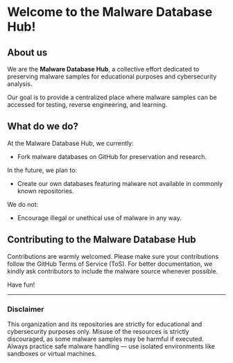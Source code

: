 # Welcome to the Malware Database Hub!

## About us

We are the **Malware Database Hub**, a collective effort dedicated to preserving malware samples for educational purposes and cybersecurity analysis.

Our goal is to provide a centralized place where malware samples can be accessed for testing, reverse engineering, and learning.

## What do we do?

At the Malware Database Hub, we currently:

- Fork malware databases on GitHub for preservation and research.

In the future, we plan to:

- Create our own databases featuring malware not available in commonly known repositories.

We do not:

- Encourage illegal or unethical use of malware in any way.

## Contributing to the Malware Database Hub

Contributions are warmly welcomed. Please make sure your contributions follow the GitHub Terms of Service (ToS).
For better documentation, we kindly ask contributors to include the malware source whenever possible.

Have fun!

---
### Disclaimer
This organization and its repositories are strictly for educational and cybersecurity purposes only.
Misuse of the resources is strictly discouraged, as some malware samples may be harmful if executed.
Always practice safe malware handling — use isolated environments like sandboxes or virtual machines.
